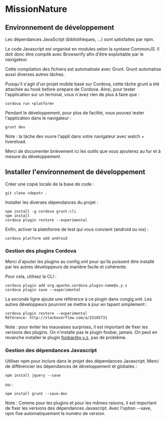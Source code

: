 # MissionNature

## Environnement de développement

Les dépendances JavaScript (bibliothèques, ...) sont satisfaites par npm.


Le code Javascript est organisé en modules selon la syntaxe CommonJS. Il doit donc être compilé avec Browserify afin d'être exploitable par le navigateur.


Cette compilation des fichiers est automatisée avec Grunt. Grunt automatise aussi diverses autres tâches.


Puisqu'il s'agit d'un projet mobile basé sur Cordova, cette tâche grunt a été attachée au hook before-prepare de Cordova. Ainsi, pour tester l'application sur un terminal, vous n'avez rien de plus à faire que :
```
cordova run <platform>
```
Pendant le développement, pour plus de facilité, vous pouvez tester l'application dans le navigateur :
```
grunt dev
  ```
Note : la tâche dev ouvre l'appli dans votre navigateur avec watch + livereload.

Merci de documenter brièvement ici les outils que vous ajouterez au fur et à mesure du développement.

## Installer l'environnement de développement

Créer une copie locale de la base de code :
```
git clone <depot> .
```
Installer les diverses dépendances du projet :
```
npm install -g cordova grunt-cli
npm install
cordova plugin restore --experimental
```
Enfin, activer la plateforme de test qui vous convient (android ou ios) :
```
cordova platform add android
```
### Gestion des plugins Cordova

Merci d'ajouter les plugins au config.xml pour qu'ils puissent être installé par les autres développeurs de manière facile et cohérente.

Pour cela, utilisez la CLI :
```
cordova plugin add org.apache.cordova.plugin-name@x.y.z
cordova plugin save --experimental
```
La seconde ligne ajoute une référence à ce plugin dans congig.xml. Les autres développeurs pourront se mettre à jour en tapant simplement :
```
cordova plugin restore --experimental
Référence: http://stackoverflow.com/a/25105731
```
Note : pour éviter les mauvaises surprises, il est important de fixer les versions des plugins. On n'installe pas le plugin foobar, jamais. On peut en revanche installer le plugin foobar@x.y.z, pas de problème.

### Gestion des dépendances Javascript

Utiliser npm pour inclure dans le projet des dépendances Javascript. Merci de différencier les dépendances de développement et globales :
```
npm install jquery --save
```
ou :
```
npm install grunt --save-dev
```
Note : Comme pour les plugins et pour les mêmes raisons, il est important de fixer les versions des dépendances Javascript. Avec l'option --save, npm fixe automatiquement le numéro de version.
